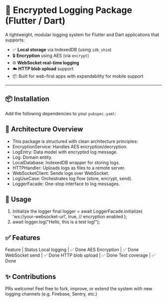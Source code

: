 # 📝 Encrypted Logging Package (Flutter / Dart)

A lightweight, modular logging system for Flutter and Dart applications that supports:

- ✅ **Local storage** via IndexedDB (using `idb_shim`)
- 🔒 **Encryption** using AES (via `encrypt`)
- 🌐 **WebSocket real-time logging**
- ☁️ **HTTP blob upload** support
- 📦 Built for web-first apps with expandability for mobile support

---

## 📦 Installation
Add the following dependencies to your `pubspec.yaml`:

## 🧱 Architecture Overview
- This package is structured with clean architecture principles:
- EncryptionService: Handles AES encryption/decryption.
- LogEntry: Data model with encrypted log message.
- Log: Domain entity.
- LocalDatabase: IndexedDB wrapper for storing logs.
- HTTPHandler: Uploads logs as files to a remote server.
- WebSocketClient: Sends logs over WebSocket.
- LogUseCase: Orchestrates log flow (store, encrypt, send).
- LoggerFacade: One-stop interface to log messages.

## 🚀 Usage
1. Initialize the logger
   final logger = await LoggerFacade.initialize(
   'ws://your-websocket-url',
   true, // encryption enabled
   );
2. await logger.log("Hello, this is a test log!");

## ✅ Features
Feature | Status
Local logging | ✅ Done
AES Encryption | ✅ Done
WebSocket send | ✅ Done
HTTP blob upload | ✅ Done
Test coverage | ✅ Done

## ✨ Contributions
PRs welcome! Feel free to fork, improve, or extend the system with new logging channels (e.g. Firebase, Sentry, etc.)